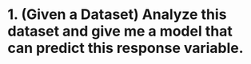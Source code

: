 # 1. (Given a Dataset) Analyze this dataset and give me a model that can predict this response variable.
## 
